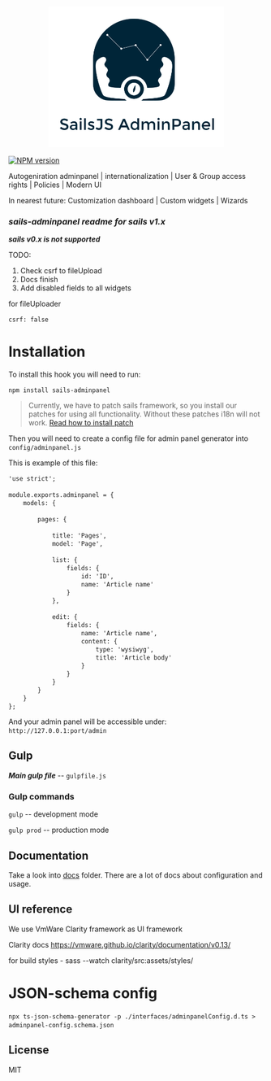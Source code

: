 
<p align="center">
<img alt="Redox" width="346" src="assets/identy/logo.svg">
</p>



<span class="badge-npmversion"><a href="https://npmjs.org/package/sails-adminpanel" title="View this project on NPM"><img src="https://img.shields.io/npm/v/sails-adminpanel.svg" alt="NPM version" /></a></span>


Autogeniration adminpanel |  internationalization | User & Group access rights | Policies | Modern UI

In nearest future: Customization dashboard | Custom widgets | Wizards

### ***sails-adminpanel readme for sails v1.x***

___sails v0.x is not supported___

TODO: 
1. Check csrf to fileUpload
2. Docs finish
3. Add disabled fields to all widgets

for fileUploader

    csrf: false


# Installation

To install this hook you will need to run:

    npm install sails-adminpanel

> Currently, we have to patch sails framework, so you install our patches for using
all functionality. Without these patches i18n will not work. [Read how to install patch](https://www.npmjs.com/package/dark-sails)

Then you will need to create a config file for admin panel generator into `config/adminpanel.js`

This is example of this file:

    'use strict';

    module.exports.adminpanel = {
        models: {

            pages: {

                title: 'Pages',
                model: 'Page',

                list: {
                    fields: {
                        id: 'ID',
                        name: 'Article name'
                    }
                },

                edit: {
                    fields: {
                        name: 'Article name',
                        content: {
                            type: 'wysiwyg',
                            title: 'Article body'
                        }
                    }
                }
            }
        }
    };


And your admin panel will be accessible under: `http://127.0.0.1:port/admin`

## Gulp
***Main gulp file*** -- `gulpfile.js`
### Gulp commands
`gulp` -- development mode

`gulp prod` -- production mode

## Documentation

Take a look into [docs](https://github.com/sails-adminpanel/sails-adminpanel/tree/master/docs) folder. There are a lot of docs about configuration and usage.

## UI reference

We use VmWare Clarity framework as UI framework

Clarity docs https://vmware.github.io/clarity/documentation/v0.13/

for build styles - sass --watch clarity/src:assets/styles/

# JSON-schema config 

`npx ts-json-schema-generator -p ./interfaces/adminpanelConfig.d.ts > adminpanel-config.schema.json`

## License

MIT
